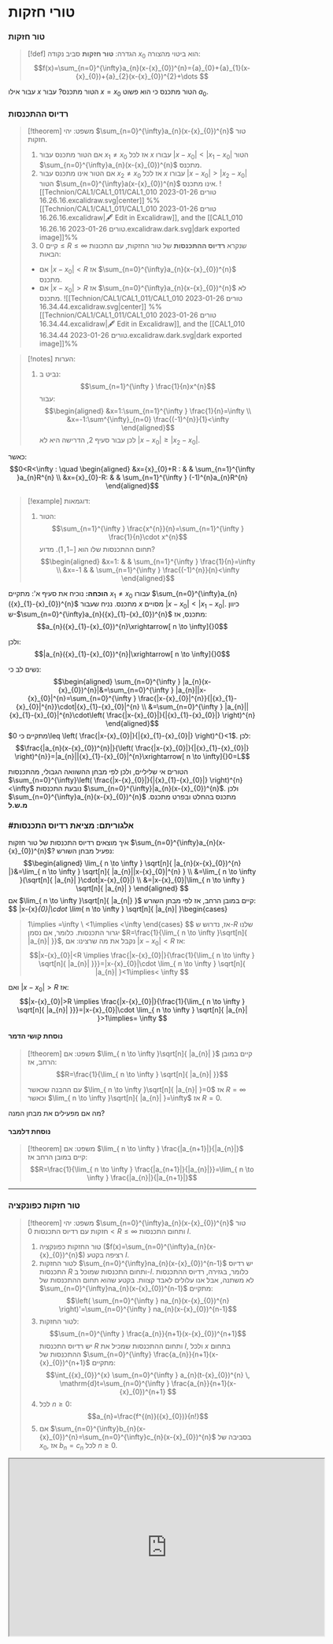 # טורי חזקות

### טור חזקות
>[!def] הגדרה:
**טור חזקות** סביב נקודה ${x}_{0}$ הוא ביטוי מהצורה: 
$$f(x)=\sum_{n=0}^{\infty}a_{n}(x-{x}_{0})^{n}={a}_{0}+{a}_{1}(x-{x}_{0})+{a}_{2}(x-{x}_{0})^{2}+\dots $$

עבור אילו $x$ הטור מתכנס? עבור $x={x}_{0}$ הטור מתכנס כי הוא פשוט ${a}_{0}$.

### רדיוס ההתכנסות
>[!theorem] משפט:
>יהי $\sum_{n=0}^{\infty}a_{n}(x-{x}_{0})^{n}$ טור חזקות.
>1. אם הטור מתכנס עבור ${x}_{1}\neq {x}_{0}$ אז לכל $x$ עבורו $|x-{x}_{0}|<|{x}_{1}-{x}_{0}|$ הטור $\sum_{n=0}^{\infty}a_{n}(x-{x}_{0})^{n}$ מתכנס.
>2. אם הטור אינו מתכנס עבור ${x}_{2}\neq {x}_{0}$ אז לכל $x$ עבורו $|x-{x}_{0}|>|{x}_{2}-{x}_{0}|$ הטור $\sum_{n=0}^{\infty}a(x-{x}_{0})^{n}$ אינו מתכנס.
>	![[Technion/CAL1/CAL1_011/CAL1_010 טורים 2023-01-26 16.26.16.excalidraw.svg|center]]
%%[[Technion/CAL1/CAL1_011/CAL1_010 טורים 2023-01-26 16.26.16.excalidraw|🖋 Edit in Excalidraw]], and the [[CAL1_010 טורים 2023-01-26 16.26.16.excalidraw.dark.svg|dark exported image]]%%
>3. קיים $0\leq R\leq \infty$ שנקרא **רדיוס ההתכנסות** של טור החזקות, עם התכונות הבאות:
>	- אם $|x-{x}_{0}|<R$ אז $\sum_{n=0}^{\infty}a_{n}(x-{x}_{0})^{n}$ מתכנס.
>	- אם $|x-{x}_{0}|>R$ אז $\sum_{n=0}^{\infty}a_{n}(x-{x}_{0})^{n}$ לא מתכנס.
>	![[Technion/CAL1/CAL1_011/CAL1_010 טורים 2023-01-26 16.34.44.excalidraw.svg|center]]
%%[[Technion/CAL1/CAL1_011/CAL1_010 טורים 2023-01-26 16.34.44.excalidraw|🖋 Edit in Excalidraw]], and the [[CAL1_010 טורים 2023-01-26 16.34.44.excalidraw.dark.svg|dark exported image]]%%


>[!notes] הערות:
>1. נביט ב:
>	$$\sum_{n=1}^{\infty } \frac{1}{n}x^{n}$$
>	עבור:
>	$$\begin{aligned}
&x=1:\sum_{n=1}^{\infty } \frac{1}{n}=\infty  \\
&x=-1:\sum^{\infty}_{n=0} \frac{(-1)^{n}}{1}<\infty  
\end{aligned}$$
>	לכן עבור סעיף 2, הדרישה היא לא $|x-{x}_{0}|\geq|{x}_{2}-{x}_{0}|$.

כאשר:
$$0<R<\infty : \quad \begin{aligned}
&x={x}_{0}+R : &  &  \sum_{n=1}^{\infty }a_{n}R^{n} \\
&x={x}_{0}-R:  &  & \sum_{n=1}^{\infty } (-1)^{n}a_{n}R^{n} 
\end{aligned}$$

>[!example] דוגמאות:
>1. הטור:
>	$$\sum_{n=1}^{\infty } \frac{x^{n}}{n}=\sum_{n=1}^{\infty } \frac{1}{n}\cdot x^{n}$$
>	תחום ההתכנסות שלו הוא $[-1,1)$. מדוע?
>	$$\begin{aligned}
&x=1: &  & \sum_{n=1}^{\infty } \frac{1}{n}=\infty  \\
&x=-1 &  & \sum_{n=1}^{\infty } \frac{(-1)^{n}}{n}<\infty 
\end{aligned}$$

**הוכחה:**
נוכיח את סעיף א':
מתקיים ${x}_{1}\neq {x}_{0}$ עבורו $\sum_{n=0}^{\infty}a_{n}({x}_{1}-{x}_{0})^{n}$ מתכנס. נניח שעבור $x$ מסויים $|x-{x}_{0}|<|{x}_{1}-{x}_{0}|$. כיוון ש-$\sum_{n=0}^{\infty}a_{n}({x}_{1}-{x}_{0})^{n}$ מתכנס, אז:
$$a_{n}({x}_{1}-{x}_{0})^{n}\xrightarrow[ n \to \infty]{}0$$

ולכן:
$$|a_{n}({x}_{1}-{x}_{0})^{n}|\xrightarrow[ n \to \infty]{}0$$

נשים לב כי:
$$\begin{aligned}
\sum_{n=0}^{\infty } |a_{n}(x-{x}_{0})^{n}|&=\sum_{n=0}^{\infty } |a_{n}||x-{x}_{0}|^{n}=\sum_{n=0}^{\infty } \frac{|x-{x}_{0}|^{n}}{|{x}_{1}-{x}_{0}|^{n}}\cdot|{x}_{1}-{x}_{0}|^{n} \\
&=\sum_{n=0}^{\infty } |a_{n}||{x}_{1}-{x}_{0}|^{n}\cdot\left( \frac{|x-{x}_{0}|}{|{x}_{1}-{x}_{0}|} \right)^{n}
\end{aligned}$$
מתקיים כי $0\leq \left( \frac{|x-{x}_{0}|}{|{x}_{1}-{x}_{0}|} \right)^{}<1$.
לכן:
$$\frac{|a_{n}(x-{x}_{0})^{n}|}{\left( \frac{|x-{x}_{0}|}{|{x}_{1}-{x}_{0}|} \right)^{n}}=|a_{n}||{x}_{1}-{x}_{0}|^{n}\xrightarrow[ n \to \infty]{}0=L$$

הטורים אי שליליים, ולכן לפי מבחן ההשוואה הגבולי, מהתכנסות $\sum_{n=0}^{\infty}\left( \frac{|x-{x}_{0}|}{|{x}_{1}-{x}_{0}|} \right)^{n}<\infty$ נובעת התכנסות $\sum_{n=0}^{\infty}|a_{n}(x-{x}_{0})^{n}$.
ולכן $\sum_{n=0}^{\infty}a_{n}(x-{x}_{0})^{n}$ מתכנס בהחלט ובפרט מתכנס.
**מ.ש.ל**

### #אלגוריתם: מציאת רדיוס התכנסות
איך מוצאים רדיוס התכנסות של טור חזקות $\sum_{n=0}^{\infty}a_{n}(x-{x}_{0})^{n}$? נפעיל מבחן השורש:
$$\begin{aligned}
\lim_{ n \to \infty } \sqrt[n]{ |a_{n}(x-{x}_{0})^{n} |}&=\lim_{ n \to \infty } \sqrt[n]{ |a_{n}||x-{x}_{0}|^{n} } \\
&=\lim_{ n \to \infty }(\sqrt[n]{ |a_{n}| }\cdot|x-{x}_{0}|) \\
&=|x-{x}_{0}|\lim_{ n \to \infty } \sqrt[n]{ |a_{n}| }
\end{aligned} $$
אם $\lim_{ n \to \infty }\sqrt[n]{ |a_{n|} }$ קיים במובן הרחב, אז לפי מבחן השורש:
$$
|x-{x}_{0}|\cdot \lim_{ n \to \infty } \sqrt[n]{ |a_{n}| }\begin{cases}
>1\implies =\infty \\
<1\implies <\infty 
\end{cases}
$$
אז, נדרוש ש-$R$ שלנו יגרור התכנסות. כלומר, אם נסמן $R=\frac{1}{\lim_{ n \to \infty }\sqrt[n]{ |a_{n}| }}$, נקבל את מה שרצינו:
אם $|x-{x}_{0}|<R$ אז:
$$|x-{x}_{0}|<R \implies \frac{|x-{x}_{0}|}{\frac{1}{\lim_{ n \to \infty } \sqrt[n]{ |a_{n}| }}}=|x-{x}_{0}|\cdot \lim_{ n \to \infty } \sqrt[n]{ |a_{n}| }<1\implies< \infty $$

ואם $|x-{x}_{0}|>R$ אז:
$$|x-{x}_{0}|>R \implies \frac{|x-{x}_{0}|}{\frac{1}{\lim_{ n \to \infty } \sqrt[n]{ |a_{n}| }}}=|x-{x}_{0}|\cdot \lim_{ n \to \infty } \sqrt[n]{ |a_{n}| }>1\implies= \infty $$

#### נוסחת קושי הדמר
>[!theorem] משפט:
>אם $\lim_{ n \to \infty }\sqrt[n]{ |a_{n}| }$ קיים במובן הרחב, אז:
>$$R=\frac{1}{\lim_{ n \to \infty } \sqrt[n]{ |a_{n}| }}$$
>
>עם ההבנה שכאשר $\lim_{ n \to \infty }\sqrt[n]{ |a_{n}| }=0$ אז $R=\infty$ וכאשר $\lim_{ n \to \infty }\sqrt[n]{ |a_{n}| }=\infty$ אז $R=0$.

מה אם מפעילים את מבחן המנה?
#### נוסחת דלמבר
>[!theorem] משפט:
>אם $\lim_{ n \to \infty } \frac{|a_{n+1}|}{|a_{n}|}$ קיים במובן הרחב אז:
>$$R=\frac{1}{\lim_{ n \to \infty } \frac{|a_{n+1}|}{|a_{n}|}}=\lim_{ n \to \infty } \frac{|a_{n}|}{|a_{n+1}|}$$

---

###  טור חזקות כפונקציה
>[!theorem] משפט:
>יהי $\sum_{n=0}^{\infty}a_{n}(x-{x}_{0})^{n}$ טור חזקות עם רדיוס התכנסות $0<R\leq \infty$ ותחום התכנסות $I$.
>1. טור החזקות כפונקציה ($f(x)=\sum_{n=0}^{\infty}a_{n}(x-{x}_{0})^{n}$) רציפה בקטע $I$.
>2. לטור החזקות $\sum_{n=0}^{\infty}na_{n}(x-{x}_{0})^{n-1}$ יש רדיוס התכנסות $R$ ותחום התכנסות שמוכל ב-$I$. כלומר, בגזירה, רדיוס ההתכנסות לא משתנה, אבל אנו עלולים לאבד קצוות.
>בקטע שהוא תחום ההתכנסות של $\sum_{n=0}^{\infty}na_{n}(x-{x}_{0})^{n-1}$ מתקיים:
>	$$\left( \sum_{n=0}^{\infty } na_{n}(x-{x}_{0})^{n} \right)'=\sum_{n=0}^{\infty } na_{n}(x-{x}_{0})^{n-1}$$
>3. לטור החזקות:
>	$$\sum_{n=0}^{\infty } \frac{a_{n}}{n+1}(x-{x}_{0})^{n+1}$$
>	יש רדיוס התכנסות $R$ ותחום ההתכנסות שמכיל את $I$, ולכל $x$ בתחום ההתכנסות של $\sum_{n=0}^{\infty} \frac{a_{n}}{n+1}(x-{x}_{0})^{n+1}$ מתקיים:
>	$$\int_{{x}_{0}}^{x} \sum_{n=0}^{\infty } a_{n}(t-{x}_{0})^{n} \, \mathrm{d}t=\sum_{n=0}^{\infty }  \frac{a_{n}}{n+1}(x-{x}_{0})^{n+1} $$
>4. לכל $n\geq 0$:
>	$$a_{n}=\frac{f^{(n)}({x}_{0})}{n!}$$
>5. אם $\sum_{n=0}^{\infty}b_{n}(x-{x}_{0})^{n}=\sum_{n=0}^{\infty}c_{n}(x-{x}_{0})^{n}$ בסביבה של ${x}_{0}$, אז $b_{n}=c_{n}$ לכל $n\geq 0$.


<center>
<iframe width=640 height=360 src="https://www.youtube.com/embed/83exawMU9Fg"></iframe>
</center>